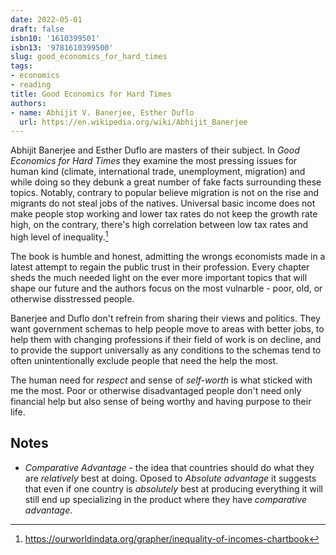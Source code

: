 ```yaml
---
date: 2022-05-01
draft: false
isbn10: '1610399501'
isbn13: '9781610399500'
slug: good_economics_for_hard_times
tags:
- economics
- reading
title: Good Economics for Hard Times
authors:
- name: Abhijit V. Banerjee, Esther Duflo
  url: https://en.wikipedia.org/wiki/Abhijit_Banerjee
---
```



Abhijit Banerjee and Esther Duflo are masters of their subject.
In _Good Economics for Hard Times_ they examine the most pressing issues
for human kind (climate, international trade, unemployment, migration) and
while doing so they debunk a great number of fake facts surrounding these topics.
Notably, contrary to popular believe migration is not on the rise and migrants do not steal jobs of the natives.
Universal basic income does not make people stop working and lower tax rates do not keep the growth rate high,
on the contrary, there's high correlation between low tax rates and high level of inequality.[^1]

The book is humble and honest, admitting the wrongs economists made in a latest attempt to regain the public trust in their profession.
Every chapter sheds the much needed light on the ever more important topics that will shape our future
and the authors focus on the most vulnarble - poor, old, or otherwise disstressed people.

Banerjee and Duflo don't refrein from sharing their views and politics.
They want government schemas to help people move to areas with better jobs,
to help them with changing professions if their field of work is on decline,
and to provide the support universally as any conditions to the schemas
tend to often unintentionally exclude people that need the help the most.

The human need for _respect_ and sense of _self-worth_ is what sticked with me the most.
Poor or otherwise disadvantaged people don't need only financial help but also
sense of being worthy and having purpose to their life.

## Notes

- _Comparative Advantage_ - the idea that countries should do what they are
  _relatively_ best at doing. Oposed to _Absolute advantage_ it suggests
  that even if one country is _absolutely_ best at producing everything
  it will still end up specializing in the product where they have _comparative advantage_.

[^1]: https://ourworldindata.org/grapher/inequality-of-incomes-chartbook
